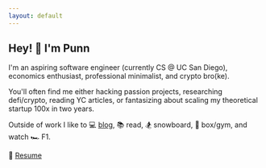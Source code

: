 ```yaml
--- 
layout: default
--- 
```


##

## Hey! 👋 I'm Punn 

I'm an aspiring software engineer (currently CS @ UC San Diego), economics enthusiast, professional minimalist, and crypto bro(ke). 

You'll often find me either hacking passion projects, researching defi/crypto, reading YC articles, or fantasizing about scaling my theoretical startup 100x in two years. 

Outside of work I like to 💻 [blog](/blog.html), 📚 read, 🏂 snowboard, 🥊 box/gym, and watch 🏎 F1.

📝 [Resume](https://docs.google.com/document/d/1AHNIx7ovcBYcY4xoI_lnken3RT5Ryp_Vbpo9iJvDeY0/edit?usp=sharing) 




